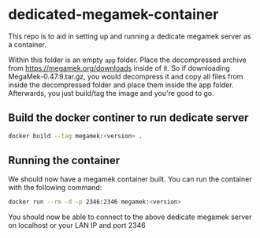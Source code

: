 # dedicated-megamek-container

This repo is to aid in setting up and running a dedicate megamek server as a container.

Within this folder is an empty `app` folder. Place the decompressed archive from
<https://megamek.org/downloads> inside of it. So if downloading MegaMek-0.47.9.tar.gz,
you would decompress it and copy all files from inside the decompressed folder and place
them inside the app folder. Afterwards, you just build/tag the image and you're good
to go.

## Build the docker continer to run dedicate server

```bash
docker build --tag megamek:<version> .
```

## Running the container

We should now have a megamek container built. You can run the container with the following command:

```bash
docker run --rm -d -p 2346:2346 megamek:<version>
```

You should now be able to connect to the above dedicate megamek server on localhost or your LAN IP and port 2346
